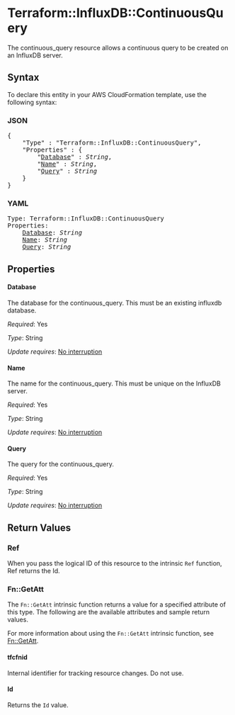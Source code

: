 # Terraform::InfluxDB::ContinuousQuery

The continuous_query resource allows a continuous query to be created on an InfluxDB server.

## Syntax

To declare this entity in your AWS CloudFormation template, use the following syntax:

### JSON

<pre>
{
    "Type" : "Terraform::InfluxDB::ContinuousQuery",
    "Properties" : {
        "<a href="#database" title="Database">Database</a>" : <i>String</i>,
        "<a href="#name" title="Name">Name</a>" : <i>String</i>,
        "<a href="#query" title="Query">Query</a>" : <i>String</i>
    }
}
</pre>

### YAML

<pre>
Type: Terraform::InfluxDB::ContinuousQuery
Properties:
    <a href="#database" title="Database">Database</a>: <i>String</i>
    <a href="#name" title="Name">Name</a>: <i>String</i>
    <a href="#query" title="Query">Query</a>: <i>String</i>
</pre>

## Properties

#### Database

The database for the continuous_query. This must be an existing influxdb database.

_Required_: Yes

_Type_: String

_Update requires_: [No interruption](https://docs.aws.amazon.com/AWSCloudFormation/latest/UserGuide/using-cfn-updating-stacks-update-behaviors.html#update-no-interrupt)

#### Name

The name for the continuous_query. This must be unique on the InfluxDB server.

_Required_: Yes

_Type_: String

_Update requires_: [No interruption](https://docs.aws.amazon.com/AWSCloudFormation/latest/UserGuide/using-cfn-updating-stacks-update-behaviors.html#update-no-interrupt)

#### Query

The query for the continuous_query.

_Required_: Yes

_Type_: String

_Update requires_: [No interruption](https://docs.aws.amazon.com/AWSCloudFormation/latest/UserGuide/using-cfn-updating-stacks-update-behaviors.html#update-no-interrupt)

## Return Values

### Ref

When you pass the logical ID of this resource to the intrinsic `Ref` function, Ref returns the Id.

### Fn::GetAtt

The `Fn::GetAtt` intrinsic function returns a value for a specified attribute of this type. The following are the available attributes and sample return values.

For more information about using the `Fn::GetAtt` intrinsic function, see [Fn::GetAtt](https://docs.aws.amazon.com/AWSCloudFormation/latest/UserGuide/intrinsic-function-reference-getatt.html).

#### tfcfnid

Internal identifier for tracking resource changes. Do not use.

#### Id

Returns the <code>Id</code> value.

